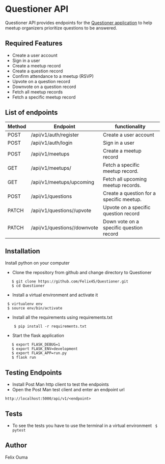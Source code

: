# Questioner API 

Questioner API provides endpoints for the [Questioner application](https://github.com/felix45/Questioner) to help meetup organizers prioritize questions to be answered. 

## Required Features

  - Create a user account
  - Sign in a user
  - Create a meetup record
  - Create a question record
  - Confirm attendance to a meetup (RSVP)
  - Upvote on a question record
  - Downvote on a question record
  - Fetch all meetup records
  - Fetch a specific meetup record 

## List of endpoints

| Method | Endpoint | functionality |
|--------|----------|----------|
|  POST  | /api/v1/auth/register     |   Create a user account       |
|  POST  | /api/v1/auth/login     |   Sign in a user       |
|  POST  | /api/v1/meetups     |   Create a meetup record       |
|  GET  | /api/v1/meetups/<meetupid>    | Fetch a specific meetup record. |
|  GET  | /api/v1/meetups/upcoming |   Fetch all upcoming meetup records.       |
|  POST  | /api/v1/questions     |   Create a question for a specific meetup.       |
|  PATCH  | /api/v1/questions/<questionid>/upvote    |  Upvote on a specific question record       |
|  PATCH  | /api/v1/questions/<questionid>/downvote    |  Down vote on a specific question record       |

## Installation

Install python on your computer
- Clone the repository from github and change directory to Questioner

 ``` 
    $ git clone https://github.com/Felix45/Questioner.git
    $ cd Questioner 
```
- Install a virtual environment and activate it 
 ```
  $ virtualenv env
  $ source env/bin/activate
  ````
- Install all the requirements using requirements.txt

``` 
    $ pip install -r requirements.txt 
```
- Start the flask application
 ```
    $ export FLASK_DEBUG=1
    $ export FLASK_ENV=development
    $ export FLASK_APP=run.py
    $ flask run
 ```
 ## Testing Endpoints

 - Install Post Man http client to test the endpoints
 - Open the Post Man test client and enter an endpoint url

  ```http://localhost:5000/api/v1/<endpoint>```

## Tests

- To see the tests you have to use the terminal in a virtual environment
  ``` $ pytest```

   
## Author 

Felix Ouma